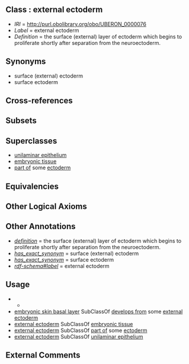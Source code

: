 
## Class : external ectoderm

 * *IRI* = http://purl.obolibrary.org/obo/UBERON_0000076
 * *Label* = external ectoderm
 * *Definition* = the surface (external) layer of ectoderm which begins to proliferate shortly after separation from the neuroectoderm.

## Synonyms

 * surface (external) ectoderm
 * surface ectoderm

## Cross-references


## Subsets


## Superclasses

 * [unilaminar epithelium](../../UBERON/90/UBERON_0000490.md)
 * [embryonic tissue](../../UBERON/91/UBERON_0005291.md)
 * [part of](../../BFO/50/BFO_0000050.md) some [ectoderm](../../UBERON/24/UBERON_0000924.md)

## Equivalencies


## Other Logical Axioms


## Other Annotations

 * *[definition](../../IAO/15/IAO_0000115.md)* = the surface (external) layer of ectoderm which begins to proliferate shortly after separation from the neuroectoderm.
 * *[has_exact_synonym](../../ym/oboInOwl#hasExactSynonym.md)* = surface (external) ectoderm
 * *[has_exact_synonym](../../ym/oboInOwl#hasExactSynonym.md)* = surface ectoderm
 * *[rdf-schema#label](../../el/rdf-schema#label.md)* = external ectoderm

## Usage

 * -
 * [embryonic skin basal layer](../../UBERON/72/UBERON_0011272.md) SubClassOf [develops from](../../RO/02/RO_0002202.md) some [external ectoderm](../../UBERON/76/UBERON_0000076.md)
 * [external ectoderm](../../UBERON/76/UBERON_0000076.md) SubClassOf [embryonic tissue](../../UBERON/91/UBERON_0005291.md)
 * [external ectoderm](../../UBERON/76/UBERON_0000076.md) SubClassOf [part of](../../BFO/50/BFO_0000050.md) some [ectoderm](../../UBERON/24/UBERON_0000924.md)
 * [external ectoderm](../../UBERON/76/UBERON_0000076.md) SubClassOf [unilaminar epithelium](../../UBERON/90/UBERON_0000490.md)

## External Comments

